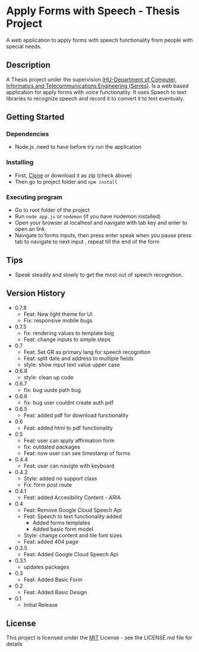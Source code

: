 # Apply Forms with Speech - Thesis Project

A web application to apply forms with speech functionality from people with special needs.

## Description

A Thesis project under the supervision [IHU-Department of Computer, Informatics and Telecommunications Engineering (Serres)](http://ict.ihu.gr/). Is a web based application for apply forms with voice functionality. It uses Speech to text libraries to recognize speech and record it to convert it to text eventualy.

## Getting Started

### Dependencies

* Node.js ,need to have before try run the application

### Installing

* First, [Clone](https://github.com/TsolosT/Thesis-Project.git)  or  download it as zip (check above)
* Then go to project folder  and `npm install `
### Executing program

* Go to root folder of the project
* Run `node app.js` or `nodemon` (if you have nodemon installed)
* Open your browser at localhost and navigate with tab key and enter to open an link 
* Navigate to forms inputs, then press enter speak when you pause press tab to navigate to next input , repeat till the end of the form

## Tips

* Speak steadily and slowly to get the most out of speech recognition.

## Version History

* 0.7.8
    * Feat: New light theme for UI
    * Fix: responsive mobile bugs
* 0.7.5
    * fix:  rendering values to template bug
    * Feat: change inputs to simple steps
* 0.7
    * Feat: Set GR as primary lang for speech recognition
    * Feat: split date and address to multiple fields
    * style: show input text value upper case
* 0.6.8
    * style: clean up code
* 0.6.7
    * fix: bug uuide path bug
* 0.6.6
    * fix: bug user couldnt create auth pdf
* 0.6.5
    * Feat: added  pdf for download functionality
* 0.6
    * Feat: added html to pdf functionality
* 0.5
    * Feat: user can apply affirmation form 
    * fix: outdated packages
    * Feat: now user can see timestamp of forms
* 0.4.4
    * Feat: user can navigte with keyboard 
* 0.4.2
    * Style: added no support class 
    * Fix: form post route
* 0.4.1
    * Feat: added Accesibility Content - ARIA
* 0.4
    * Feat: Remove Google Cloud Speech Api
    * Feat: Speech to text functionality added
        - Added forms templates
        - Added basic form model
    * Style: change content and tile  font sizes
    * Feat: added 404 page   
* 0.3.5
    * Feat: Added Google Cloud Speech Api
* 0.3.1
    * updates packages
* 0.3
    * Feat: Added Basic Form
* 0.2
    * Feat: Added Basic Design 
* 0.1
    * Initial Release
## License

This project is licensed under the [MIT](https://github.com/TsolosT/Thesis-Project/blob/main/LICENSE) License - see the LICENSE.md file for details
